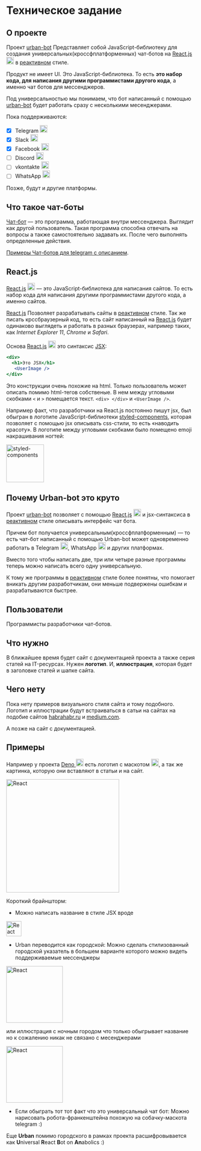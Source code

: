 # Техническое задание

## О проекте
Проект [urban-bot](https://github.com/urban-bot/urban-bot/)
Представляет собой JavaScript-библиотеку для создания универсальных(кроссфплатформенных) чат-ботов на [React.js](https://ru.reactjs.org/) <img alt="react" src="https://cdn.iconscout.com/icon/free/png-512/react-1-282599.png" height="20px" /> в [реактивном](https://clck.ru/HFwFY) стиле.

Продукт не имеет UI.
Это JavaScript-библиотека. То есть **это набор кода, для написания другими программистами другого кода**, а именно чат ботов для мессенджеров.

Под универсальностью мы понимаем, что бот написанный с помощью [urban-bot](https://github.com/urban-bot/urban-bot/)  будет работать сразу с несколькими месенджерами.

Пока поддерживаются:
- [x] Telegram <img alt="telegram" src="https://upload.wikimedia.org/wikipedia/commons/thumb/8/82/Telegram_logo.svg/1024px-Telegram_logo.svg.png" height="20px" />
- [x] Slack <img alt="slack" src="https://upload.wikimedia.org/wikipedia/commons/7/76/Slack_Icon.png" height="20px" />
- [x] Facebook <img alt="facebook" src="https://cdn3.iconfinder.com/data/icons/capsocial-round/500/facebook-512.png" height="20px" />
- [ ] Discord <img alt="discord" src="https://cdn.iconscout.com/icon/free/png-512/discord-3-569463.png" height="20px" />
- [ ] vkontakte <img alt="vkontakte" src="https://pngicon.ru/file/uploads/vk-256x256.png" height="20px" />
- [ ] WhatsApp <img alt="WhatsApp" src="https://cdn2.iconfinder.com/data/icons/social-messaging-ui-color-shapes-2-free/128/social-whatsapp-circle-512.png" height="20px" />

Позже, будут и другие платформы.

## Что такое чат-боты
[Чат-бот](https://clck.ru/NimKm) –– это программа, работающая внутри мессенджера. Выглядит как другой пользователь. Такая программа способна отвечать на вопросы а также самостоятельно задавать их. После чего выполнять определенные действия.

[Примеры Чат-ботов для telegram с описанием](https://netology.ru/blog/bots-45).

## React.js

[React.js](https://ru.reactjs.org/) <img alt="react" src="https://cdn.iconscout.com/icon/free/png-512/react-1-282599.png" height="20px" /> –– это JavaScript-библиотека для написания сайтов.
То есть набор кода для написания другими программистами другого кода, а именно сайтов.

[React.js](https://ru.reactjs.org/)  Позволяет разрабатывать сайты в [реактивном](https://clck.ru/HFwFY) стиле. Так же писать крссбраузерный код, то есть сайт написанный на [React.js](https://ru.reactjs.org/) 
будет одинаково выглядеть и работать в разных браузерах, например таких, как _Internet Explorer 11_, _Chrome_ и _Safari_. 

Основа [React.js](https://ru.reactjs.org/) <img alt="react" src="https://cdn.iconscout.com/icon/free/png-512/react-1-282599.png" height="20px" /> это синтаксис [JSX](https://en.wikipedia.org/wiki/React_(web_framework)#JSX):

``` jsx
<div>
  <h1>Это JSX</h1>
   <UserImage />
</div>
```
Это конструкции очень похожие на html. Только пользователь может описать помимо html-тегов собственые.
В нем между угловыми скобками `<` и `>` помещается текст.
`<div> </div>` и `<UserImage />`.
 
Например факт, что разработчики на React.js постоянно пишут jsx, был обыгран в логотипе JavaScript-библиотеки
[styled-components](https://styled-components.com/), которая позволяет с помощью jsx описывать css-стили, то есть «наводить красоту». 
В логотипе между угловыми скобками было помещено emoji накрашивания ногтей:

<img alt="styled-components" src="https://raw.githubusercontent.com/styled-components/brand/master/styled-components.png" height="100px" />

## Почему Urban-bot это круто

Проект [urban-bot](https://github.com/urban-bot/urban-bot/) позволяет c помощью [React.js](https://ru.reactjs.org/) <img alt="React" src="https://cdn.iconscout.com/icon/free/png-512/react-1-282599.png" height="20px" />  и jsx-синтаксиса в [реактивном](https://clck.ru/HFwFY) стиле
описывать интерфейс чат бота.

Причем бот получается универсальным(кроссфплатформенным) –– то есть чат-бот написанный с помощью Urban-bot может одновременно работать в
Telegram <img alt="telegram" src="https://upload.wikimedia.org/wikipedia/commons/thumb/8/82/Telegram_logo.svg/1024px-Telegram_logo.svg.png" height="20px" />, WhatsApp <img alt="whatsApp" src="https://cdn2.iconfinder.com/data/icons/social-messaging-ui-color-shapes-2-free/128/social-whatsapp-circle-512.png" height="20px" /> и других платформах.

Вместо того чтобы написать две, три или четыре разные программы теперь можно написать всего одну универсальную. 
 
К тому же программы в [реактивном](https://clck.ru/HFwFY) стиле более понятны, что помогает вникать другим разработчикам, они меньше подвержены ошибкам
и разрабатываются быстрее.

## Пользователи
Программисты разработчики чат-ботов.

## Что нужно

В ближайшее время будет сайт с документацией проекта а
также серия статей на IT-ресурсах.
Нужен **логотип**.
И, **иллюстрация**, которая будет в заголовке статей и шапке сайта.


## Чего нету
Пока нету примеров визуального стиля сайта и тому подобного.
Логотип и иллюстрации будут встраиваться в сатьи на сайтах на подобие сайтов 
[habrahabr.ru](https://habrahabr.ru) и
[medium.com](https://medium.com).

А позже на сайт с документацией.
## Примеры
Например у проекта [Deno <img alt="deno" src="https://deno.land/logo.svg" height="20px" />](https://deno.land/v1)
есть логотип c маскотом <img alt="deno" src="https://deno.land/logo.svg" height="20px" />, а так же картинка, которую они вставляют в статьи и на сайт.

<img alt="React" src="https://deno.land/v1_wide.jpg" height="300px" />

Короткий брайншторм:

- Можно написать название в стиле JSX вроде

<img alt="React" src="https://b.radikal.ru/b31/2005/37/f3a96564752f.jpg" height="40px" />

- Urban переводится как городской:
Можно сделать стилизованный городской указатель в большем варианте которого можно видеть поддерживаемые мессенджеры

<img alt="React" src="https://studio47.ru/img/projects/mal-arx-form/art-obekt-ukazatel-goroda/1.jpg" height="150px" /> 

или иллюстрация с ночным городом что только обыгрывает название но к сожалению никак не связано с месенджерами

<img alt="React" src="https://image.freepik.com/free-vector/_23-2147533887.jpg" height="150px" /> 


- Если обыграть тот тот факт что это универсальный чат бот: 
  Можно нарисовать робота-франкенштейна похожую на собачку-маскота telegram :)

Еще **Urban**  помимо городского в рамках проекта расшифровывается как **U**niversal **R**eact **B**ot on **An**abolics :)

